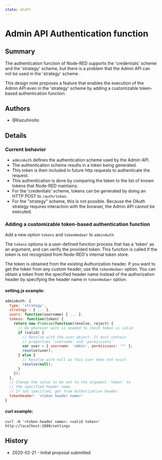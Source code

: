 ```yaml
---
state: draft
---
```


# Admin API Authentication function

## Summary
The authentication function of Node-RED supports the 'credentials' scheme and the 'strategy' scheme, but there is a problem that the Admin API can not be used in the 'strategy' scheme .

This design note proposes a feature that enables the execution of the Admin API even in the 'strategy' scheme by adding a customizable token-based authentication function.

## Authors

 - @KazuhiroIto

## Details

### Current behavior
- `adminAuth` defines the authentication scheme used by the Admin API.
- The authentication scheme results in a token being generated.
- This token is then included in future http requests to authenticate the request.
- This authentication is done by comparing the token to the list of known tokens that Node-RED maintains.
- For the 'credentials' scheme, tokens can be generated by doing an HTTP POST to `/auth/token`.
- For the "strategy" scheme, this is not possible. Because the OAuth strategy requires interaction with the browser, the Admin API cannot be executed.
  
### Adding a customizable token-based authentication function
Add a new option `tokens` and `tokenHedaer` to `adminAuth`.

The `tokens` options is a user-defined function process that has a 'token' as an argument, and can verify the provided token.
This function is called if the token is not recognized from Node-RED's internal token store.

The token is obtained from the existing Authorization header.
If you want to get the token from any custom header, use the `tokenHedaer` option.
You can obtain a token from the specified header name instead of the authorization header by specifying the header name in `tokenHedaer` option.

#### setting.js example:
```javascript
adminAuth: {
  type: 'strategy',
  strategy : { ... },
  users: function(username) { ... },
  tokens: function(token) {
    return new Promise(function(resolve, reject) {
      // Do whatever work is needed to check token is valid
      if (valid) {
        // Resolve with the user object. It must contain
        // properties 'username' and 'permissions'
        var user = { username: 'admin', permissions: '*' };
        resolve(user);
      } else {
        // Resolve with null as this user does not exist
        resolve(null);
      }
    });
  },
  // Change the value to be set to the argument 'token' to
  // the specified header name.
  // If not specified, get from Authorization header.
  tokenHeader: '<token header name>'
}
```
#### curl example:
```console
curl -H '<token header name>: <valid token>' http://localhost:1880/settings
```

## History

  - 2020-02-21 - Initial proposal submitted
